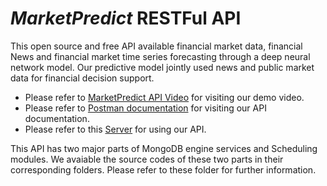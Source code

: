 # *MarketPredict* RESTFul API

This open source and free API available financial market data, financial News and financial market time series forecasting through a deep neural network model. Our predictive model jointly used news and public market data for financial decision support.

- Please refer to [MarketPredict API Video]() for visiting our demo video.
- Please refer to [Postman documentation]() for visiting our API documentation.
- Please refer to this [Server]() for using our API.

This API has two major parts of MongoDB engine services and Scheduling modules. We avaiable the source codes of these two parts in their corresponding folders. Please refer to these folder for further information. 
